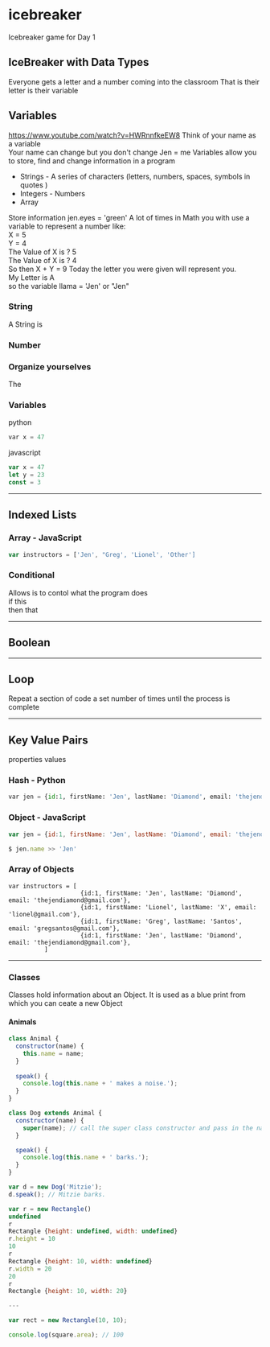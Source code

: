 # icebreaker
Icebreaker game for Day 1

## IceBreaker with Data Types
Everyone gets a letter and a number coming into the classroom
That is their letter is their variable

## Variables
https://www.youtube.com/watch?v=HWRnnfkeEW8
Think of your name as a variable  
Your name can change but you don't change
Jen = me
Variables allow you to store, find and change information in a program

+ Strings - A series of characters (letters, numbers, spaces, symbols in quotes )
+ Integers - Numbers
+ Array

Store information
jen.eyes = 'green'
A lot of times in Math you with use a variable to represent a number like:  
X = 5   
Y = 4  
The Value of X is ? 5  
The Value of X is ? 4  
So then X + Y = 9
Today the letter you were given will represent you.  
My Letter is A  
so the variable llama = 'Jen' or "Jen"

### String
A String is 

### Number

### Organize yourselves
The 
### Variables
python
```python
var x = 47
```
javascript
```js
var x = 47
let y = 23
const = 3
```

---

## Indexed Lists
### Array - JavaScript
```js
var instructors = ['Jen', "Greg', 'Lionel', 'Other']
```

### Conditional
Allows is to contol what the program does  
if this  
then that


---

## Boolean

---

## Loop
Repeat a section of code a set number of times until the process is complete


---

## Key Value Pairs
properties values


### Hash - Python
```python
var jen = {id:1, firstName: 'Jen', lastName: 'Diamond', email: 'thejendiamond@gmail.com'}
```

### Object - JavaScript
```js
var jen = {id:1, firstName: 'Jen', lastName: 'Diamond', email: 'thejendiamond@gmail.com'}

$ jen.name >> 'Jen'
```
### Array of Objects
```
var instructors = [ 
                    {id:1, firstName: 'Jen', lastName: 'Diamond', email: 'thejendiamond@gmail.com'},
                    {id:1, firstName: 'Lionel', lastName: 'X', email: 'lionel@gmail.com'},
                    {id:1, firstName: 'Greg', lastName: 'Santos', email: 'gregsantos@gmail.com'},
                    {id:1, firstName: 'Jen', lastName: 'Diamond', email: 'thejendiamond@gmail.com'},
		  ]
```

---

### Classes
Classes hold information about an Object. It is used as a blue print from which you can ceate a new Object

#### Animals

```js
class Animal { 
  constructor(name) {
    this.name = name;
  }
  
  speak() {
    console.log(this.name + ' makes a noise.');
  }
}

class Dog extends Animal {
  constructor(name) {
    super(name); // call the super class constructor and pass in the name parameter
  }

  speak() {
    console.log(this.name + ' barks.');
  }
}

var d = new Dog('Mitzie');
d.speak(); // Mitzie barks.
```

```js
var r = new Rectangle()
undefined
r
Rectangle {height: undefined, width: undefined}
r.height = 10
10
r
Rectangle {height: 10, width: undefined}
r.width = 20
20
r
Rectangle {height: 10, width: 20}

---

var rect = new Rectangle(10, 10);

console.log(square.area); // 100

```
